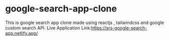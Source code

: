 # google-search-app-clone
This is google search app clone made using reactjs , tailwindcss and google custom search API.
Live Application Link:https://srs-google-search-app.netlify.app/

